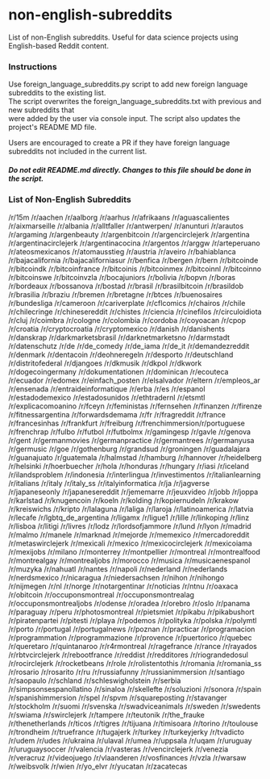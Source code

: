 #  non-english-subreddits 
List  of  non-English  subreddits.  Useful  for  data  science  projects  using  English-based  Reddit  content. 
 
###  Instructions 
Use  foreign_language_subreddits.py  script  to  add  new  foreign  language  subreddits  to  the  existing  list.   
The  script  overwrites  the  foreign_language_subreddits.txt  with  previous  and  new  subreddits  that   
were  added  by  the  user  via  console  input.  The  script  also  updates  the  project's  README  MD  file. 
 
Users  are  encouraged  to  create  a  PR  if  they  have  foreign  language  subreddits  not  included  in  the  current  list. 
 
#####  Do  not  edit  README.md  directly.  Changes  to  this  file  should  be  done  in  the  script. 
 
###  List  of  Non-English  Subreddits
/r/15m
/r/aachen
/r/aalborg
/r/aarhus
/r/afrikaans
/r/aguascalientes
/r/aixmarseille
/r/albania
/r/alltfaller
/r/antwerpen/
/r/anunturi
/r/arautos
/r/argaming
/r/argenbeauty
/r/argenbitcoin
/r/argencirclejerk
/r/argentina
/r/argentinacirclejerk
/r/argentinacocina
/r/argentos
/r/arggw
/r/arteperuano
/r/ateosmexicanos
/r/atomausstieg
/r/austria
/r/aveiro
/r/bahiablanca
/r/bajacalifornia
/r/bajacaliforniasur
/r/benfica
/r/bergen
/r/bern
/r/bitcoinde
/r/bitcoindk
/r/bitcoinfrance
/r/bitcoinis
/r/bitcoinmex
/r/bitcoinnl
/r/bitcoinno
/r/bitcoinswe
/r/bitcoinvzla
/r/bocajuniors
/r/bolivia
/r/bopvn
/r/boras
/r/bordeaux
/r/bossanova
/r/bostad
/r/brasil
/r/brasilbitcoin
/r/brasildob
/r/brasilia
/r/braziu
/r/bremen
/r/bretagne
/r/btces
/r/buenosaires
/r/bundesliga
/r/cameroon
/r/cariverplate
/r/cflcomics
/r/chairos
/r/chile
/r/chilecringe
/r/chinesereddit
/r/chistes
/r/ciencia
/r/cinefilos
/r/circuloidiota
/r/cluj
/r/coimbra
/r/cologne
/r/colombia
/r/cordoba
/r/coyoacan
/r/cpop
/r/croatia
/r/cryptocroatia
/r/cryptomexico
/r/danish
/r/danishents
/r/danskrap
/r/darkmarketsbrasil
/r/darknetmarketsno
/r/darmstadt
/r/datenschutz
/r/de
/r/de_comedy
/r/de_iama
/r/de_it
/r/demandezreddit
/r/denmark
/r/dentacoin
/r/deohneregeln
/r/desporto
/r/deutschland
/r/distritofederal
/r/djangoes
/r/dkmusik
/r/dkpol
/r/dkwork
/r/dogecoingermany
/r/dokumentationen
/r/dominican
/r/ecouteca
/r/ecuador
/r/edomex
/r/einfach_posten
/r/elsalvador
/r/eltern
/r/empleos_ar
/r/ensenada
/r/entraideinformatique
/r/erba
/r/es
/r/espanol
/r/estadodemexico
/r/estadosunidos
/r/ethtradernl
/r/etsmtl
/r/explicacomoanino
/r/fceyn
/r/feministas
/r/fernsehen
/r/finanzen
/r/firenze
/r/fitnessargentina
/r/forwardsdemama
/r/fr
/r/fragreddit
/r/france
/r/francesinhas
/r/frankfurt
/r/freiburg
/r/frenchimmersion/r/portuguese
/r/frenchrap
/r/fulbo
/r/futbol
/r/futbolmx
/r/gamingesp
/r/gavle
/r/genova
/r/gent
/r/germanmovies
/r/germanpractice
/r/germantrees
/r/germanyusa
/r/germusic
/r/goe
/r/gothenburg
/r/grandsud
/r/groningen
/r/guadalajara
/r/guanajuato
/r/guatemala
/r/halmstad
/r/hamburg
/r/hannover
/r/heidelberg
/r/helsinki
/r/hoerbuecher
/r/hola
/r/honduras
/r/hungary
/r/iasi
/r/iceland
/r/ilandsproblem
/r/indonesia
/r/interlingua
/r/investimentos
/r/italianlearning
/r/italians
/r/italy
/r/italy_ss
/r/italyinformatica
/r/ja
/r/jagverse
/r/japaneseonly
/r/japanesereddit
/r/jememarre
/r/jeuxvideo
/r/jobb
/r/joppa
/r/karlstad
/r/knugencoin
/r/koeln
/r/kolding
/r/kopiernudeln
/r/krakow
/r/kreiswichs
/r/kripto
/r/lalaguna
/r/laliga
/r/laroja
/r/latinoamerica
/r/latvia
/r/lecafe
/r/lgbtq_de_argentina
/r/ligamx
/r/ligue1
/r/lille
/r/linkoping
/r/linz
/r/lisboa
/r/litigi
/r/livres
/r/lodz
/r/lordsofjammore
/r/lund
/r/lyon
/r/madrid
/r/malmo
/r/manele
/r/marknad
/r/mejorde
/r/memexico
/r/mercadoreddit
/r/metaswirclejerk
/r/mexicali
/r/mexico
/r/mexicocirclejerk
/r/mexicoiama
/r/mexijobs
/r/milano
/r/monterrey
/r/montpellier
/r/montreal
/r/montrealfood
/r/montrealgay
/r/montrealjobs
/r/morocco
/r/musica
/r/musicaenespanol
/r/muzyka
/r/nahuatl
/r/nantes
/r/napoli
/r/nederland
/r/nederlands
/r/nerdsmexico
/r/nicaragua
/r/niedersachsen
/r/nihon
/r/nihongo
/r/nijmegen
/r/nl
/r/norge
/r/notargentinar
/r/noticias
/r/ntnu
/r/oaxaca
/r/obitcoin
/r/occuponsmontreal
/r/occuponsmontrealag
/r/occuponsmontrealjobs
/r/odense
/r/oradea
/r/orebro
/r/oslo
/r/panama
/r/paraguay
/r/peru
/r/photosmontreal
/r/pietsmiet
/r/pikabu
/r/pikabushort
/r/piratenpartei
/r/pitesti
/r/playa
/r/podemos
/r/polityka
/r/polska
/r/polymtl
/r/porto
/r/portugal
/r/portugalnews
/r/poznan
/r/practicar
/r/programacion
/r/programmation
/r/programmazione
/r/provence
/r/puertorico
/r/quebec
/r/queretaro
/r/quintanaroo
/r/r4rmontreal
/r/ragefrance
/r/rance
/r/rayados
/r/rbtvcirclejerk
/r/rebootfrance
/r/reddist
/r/redditores
/r/riograndedosul
/r/rocirclejerk
/r/rocketbeans
/r/role
/r/rolistentothis
/r/romania
/r/romania_ss
/r/rosario
/r/rosarito
/r/ru
/r/russiafunny
/r/russianimmersion
/r/santiago
/r/saopaulo
/r/schland
/r/schleswigholstein
/r/serbia
/r/simpsonsespanollatino
/r/sinaloa
/r/skellefte
/r/soluzioni
/r/sonora
/r/spain
/r/spanishimmersion
/r/spel
/r/spvm
/r/squareposting
/r/stavanger
/r/stockholm
/r/suomi
/r/svenska
/r/swadviceanimals
/r/sweden
/r/swedents
/r/swiama
/r/swirclejerk
/r/tampere
/r/teutonik
/r/the_frauke
/r/thenetherlands
/r/ticos
/r/tigres
/r/tijuana
/r/timisoara
/r/torino
/r/toulouse
/r/trondheim
/r/truefrance
/r/tugajerk
/r/turkey
/r/turkeyjerky
/r/tvadicto
/r/udem
/r/udes
/r/ukraina
/r/ulaval
/r/umea
/r/uppsala
/r/uqam
/r/uruguay
/r/uruguaysoccer
/r/valencia
/r/vasteras
/r/vencirclejerk
/r/venezia
/r/veracruz
/r/videojuego
/r/vlaanderen
/r/vosfinances
/r/vzla
/r/warsaw
/r/weibsvolk
/r/wien
/r/yo_elvr
/r/yucatan
/r/zacatecas
